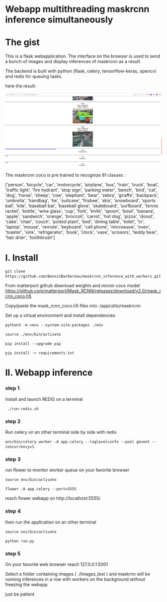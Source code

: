# Webapp multithreading maskrcnn inference simultaneously

# The gist
This is a flask webapplication. The interface on the browser is used to send a bunch of images and display inferences of maskrcnn as a result.

The backend is built with python (flask, celery, tensorflow-keras, opencv) and redis for queuing tasks.

here the result: 

[](./doc/result.png)
![image info](./doc/result.png)



The maskrcnn coco is pre trained to recognize 81 classes :

['person', 'bicycle', 'car', 'motorcycle', 'airplane', 'bus', 
'train', 'truck', 'boat', 'traffic light', 'fire hydrant', 'stop sign', 
'parking meter', 'bench', 'bird', 'cat', 'dog', 'horse', 'sheep', 'cow', 
'elephant', 'bear', 'zebra', 'giraffe', 'backpack', 'umbrella', 'handbag', 
'tie', 'suitcase', 'frisbee', 'skis', 'snowboard', 'sports ball', 'kite', 
'baseball bat', 'baseball glove', 'skateboard', 'surfboard', 'tennis racket', 
'bottle', 'wine glass', 'cup', 'fork', 'knife', 'spoon', 'bowl', 'banana', 
'apple', 'sandwich', 'orange', 'broccoli', 'carrot', 'hot dog', 'pizza', 
'donut', 'cake', 'chair', 'couch', 'potted plant', 'bed', 'dining table', 
'toilet', 'tv', 'laptop', 'mouse', 'remote', 'keyboard', 'cell phone', 'microwave', 
'oven', 'toaster', 'sink', 'refrigerator', 'book', 'clock', 'vase', 'scissors', 
'teddy bear', 'hair drier', 'toothbrush']

# I. Install
``` 
git clone https://github.com/BenoitBarbereau/maskrcnn_inference_with_workers.git
```

From matterport github download weights and mrcnn coco model 
https://github.com/matterport/Mask_RCNN/releases/download/v2.0/mask_rcnn_coco.h5

Copy/paste the mask_rcnn_coco.h5 files into ./app/utils/maskrcnn

Set up a virtual environment and install dependencies
```
python3 -m venv --system-site-packages ./env
```
```
source ./env/bin/activate
```
```
pip install --upgrade pip
```
```
pip install -r requirements.txt
```

# II. Webapp inference 


### step 1 

Install and launch REDIS on a terminal
```
 ./run-redis.sh
```
### step 2

Run celery on an other terminal side by side with redis
```
env/bin/celery worker -A app.celery --loglevel=info --pool gevent --concurrency=1
```
### step 3 

run flower to monitor worker queue on your favorite browser
```
source env/bin/activate
```
```
flower -A app.celery --port=5555
```
reach flower webapp on  http://localhost:5555/

### step 4

then run the application on an other terminal
```
source env/bin/activate
```
```
python run.py
```

### step 5

On your favorite web browser reach 127.0.0.1:5001

Select a folder containing images  ( ./Images_test )  and maskrnn will be running inferences in a row with workers on the background without freezing the webapp

just be patient

